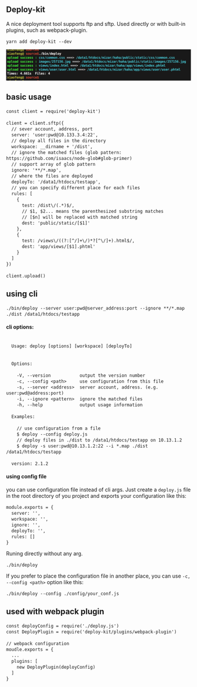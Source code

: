 ## Deploy-kit

A nice deployment tool supports ftp and sftp. Used directly or with built-in plugins, such as webpack-plugin.


```
yarn add deploy-kit --dev
```

![image](./pic.png)


## basic usage

```
const client = require('deploy-kit')

client = client.sftp({
  // sever account, address, port
  server: 'user:pwd@10.133.3.4:22',
  // deploy all files in the directory
  workspace: __dirname + '/dist',
  // ignore the matched files (glob pattern: https://github.com/isaacs/node-glob#glob-primer)
  // support array of glob pattern
  ignore: '**/*.map',
  // where the files are deployed
  deployTo: '/data1/htdocs/testapp',
  // you can specify different place for each files
  rules: [
    {
      test: /dist\/(.*)$/,
      // $1, $2... means the parenthesized substring matches
      // [$n] will be replaced with matched string
      dest: 'public/static/[$1]'
    },
    {
      test: /views\/((?:[^/]+\/)*?[^\/]+).html$/,
      dest: 'app/views/[$1].phtml'
    }
  ]
})

client.upload()
```


## using cli

```
./bin/deploy --server user:pwd@server_address:port --ignore **/*.map ./dist /data1/htdocs/testapp
```

#### cli options:
```

  Usage: deploy [options] [workspace] [deployTo]


  Options:

    -V, --version           output the version number
    -c, --config <path>     use configuration from this file
    -s, --server <address>  server account, address. (e.g. user:pwd@address:port)
    -i, --ignore <pattern>  ignore the matched files
    -h, --help              output usage information

  Examples:

    // use configuration from a file
    $ deploy --config deploy.js
    // deploy files in ./dist to /data1/htdocs/testapp on 10.13.1.2
    $ deploy -s user:pwd@10.13.1.2:22 --i *.map ./dist /data1/htdocs/testapp

  version: 2.1.2
```

#### using config file

you can use configuration file instead of cli args. Just create a `deploy.js` file in the root directory of you project and exports your configuration like this:

```
module.exports = {
  server: '',
  workspace: '',
  ignore: '',
  deployTo: '',
  rules: []
}
```

Runing directly without any arg.

```
./bin/deploy
```

If you prefer to place the configuration file in another place, you can use `-c, --config <path>` option like this:

```
./bin/deploy --config ./config/your_conf.js
```

## used with webpack plugin

```
const deployConfig = require('./deploy.js')
const DeployPlugin = require('deploy-kit/plugins/webpack-plugin')

// webpack configuration
moudle.exports = {
  ...
  plugins: [
    new DeployPlugin(deployConfig)
  ]
}
```
